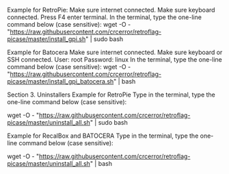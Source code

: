 Example for RetroPie:
Make sure internet connected.
Make sure keyboard connected.
Press F4 enter terminal.
In the terminal, type the one-line command below (case sensitive):
wget -O - "https://raw.githubusercontent.com/crcerror/retroflag-picase/master/install_gpi.sh" | sudo bash

Example for Batocera
Make sure internet connected.
Make sure keyboard or SSH connected.
User: root Password: linux
In the terminal, type the one-line command below (case sensitive):
wget -O - "https://raw.githubusercontent.com/crcerror/retroflag-picase/master/install_gpi_batocera.sh" | bash

Section 3. Uninstallers
Example for RetroPie
Type in the terminal, type the one-line command below (case sensitive):

wget -O - "https://raw.githubusercontent.com/crcerror/retroflag-picase/master/uninstall_all.sh" | sudo bash

Example for RecalBox and BATOCERA
Type in the terminal, type the one-line command below (case sensitive):

wget -O - "https://raw.githubusercontent.com/crcerror/retroflag-picase/master/uninstall_all.sh" | bash
